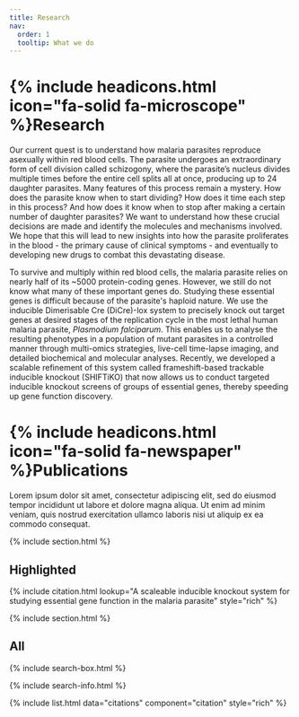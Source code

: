 ```yaml
---
title: Research
nav:
  order: 1
  tooltip: What we do
---
```


# {% include headicons.html icon="fa-solid fa-microscope" %}Research

Our current quest is to understand how malaria parasites reproduce asexually within red blood cells. The parasite undergoes an extraordinary form of cell division called schizogony, where the parasite’s nucleus divides multiple times before the entire cell splits all at once, producing up to 24 daughter parasites. Many features of this process remain a mystery. How does the parasite know when to start dividing? How does it time each step in this process? And how does it know when to stop after making a certain number of daughter parasites? We want to understand how these crucial decisions are made and identify the molecules and mechanisms involved. We hope that this will lead to new insights into how the parasite proliferates in the blood - the primary cause of clinical symptoms - and eventually to developing new drugs to combat this devastating disease.

To survive and multiply within red blood cells, the malaria parasite relies on nearly half of its ~5000 protein-coding genes. However, we still do not know what many of these important genes do. Studying these essential genes is difficult because of the parasite's haploid nature. We use the inducible Dimerisable Cre (DiCre)-lox system to precisely knock out target genes at desired stages of the replication cycle in the most lethal human malaria parasite, _Plasmodium falciparum_. This enables us to analyse the resulting phenotypes in a population of mutant parasites in a controlled manner through multi-omics strategies, live-cell time-lapse imaging, and detailed biochemical and molecular analyses. Recently, we developed a scalable refinement of this system called frameshift-based trackable inducible knockout (SHIFTiKO) that now allows us to conduct targeted inducible knockout screens of groups of essential genes, thereby speeding up gene function discovery.

# {% include headicons.html icon="fa-solid fa-newspaper" %}Publications

Lorem ipsum dolor sit amet, consectetur adipiscing elit, sed do eiusmod tempor incididunt ut labore et dolore magna aliqua.
Ut enim ad minim veniam, quis nostrud exercitation ullamco laboris nisi ut aliquip ex ea commodo consequat.

{% include section.html %}

## Highlighted

{% include citation.html lookup="A scaleable inducible knockout system for studying essential gene function in the malaria parasite" style="rich" %}

{% include section.html %}

## All

{% include search-box.html %}

{% include search-info.html %}

{% include list.html data="citations" component="citation" style="rich" %}
